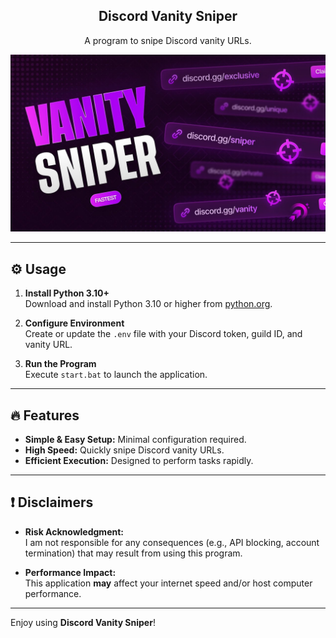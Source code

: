 <div align="center">
  <h2>Discord Vanity Sniper</h2>
  <p>A program to snipe Discord vanity URLs.</p>
  <img src="preview.jpg" alt="Discord Vanity Sniper Preview" style="max-width:100%; height:auto;">
</div>

---

## ⚙️ Usage

1. **Install Python 3.10+**  
   Download and install Python 3.10 or higher from [python.org](https://www.python.org/downloads/).

2. **Configure Environment**  
   Create or update the `.env` file with your Discord token, guild ID, and vanity URL.

3. **Run the Program**  
   Execute `start.bat` to launch the application.

---

## 🔥 Features

- **Simple & Easy Setup:** Minimal configuration required.
- **High Speed:** Quickly snipe Discord vanity URLs.
- **Efficient Execution:** Designed to perform tasks rapidly.

---

## ❗ Disclaimers

- **Risk Acknowledgment:**  
  I am not responsible for any consequences (e.g., API blocking, account termination) that may result from using this program.

- **Performance Impact:**  
  This application **may** affect your internet speed and/or host computer performance.

---

Enjoy using **Discord Vanity Sniper**!
